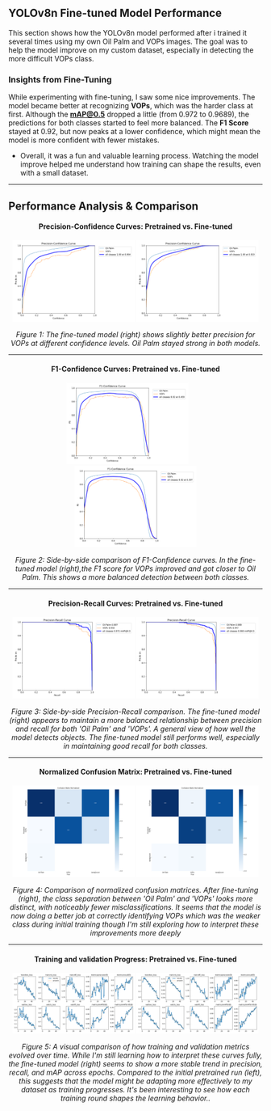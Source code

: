 ## **YOLOv8n Fine-tuned Model Performance**

This section shows how the YOLOv8n model performed after i trained it several times using my own Oil Palm and VOPs images. The goal was to help the model improve on my custom dataset, especially in detecting the more difficult VOPs class.

### **Insights from Fine-Tuning**
While experimenting with fine-tuning, I saw some nice improvements. The model became better at recognizing **VOPs**, which was the harder class at first. Although the **mAP@0.5** dropped a little (from 0.972 to 0.9689), the predictions for both classes started to feel more balanced. The **F1 Score** stayed at 0.92, but now peaks at a lower confidence, which might mean the model is more confident with fewer mistakes.

* Overall, it was a fun and valuable learning process. Watching the model improve helped me understand how training can shape the results, even with a small dataset.
  
---

## **Performance Analysis & Comparison**

<h4 align="center">Precision-Confidence Curves: Pretrained vs. Fine-tuned</h4>
<p align="center">
<img src="../pretrained/P_curve.png" alt="Pretrained YOLOv8n Precision-Confidence Curve" width="48%">
<img src="P_curve.png" alt="Fine-tuned YOLOv8n Precision-Confidence Curve" width="48%">
</p>
<p align="center">
<em>Figure 1: The fine-tuned model (right) shows slightly better precision for VOPs at different confidence levels. Oil Palm stayed strong in both models.</em>
</p>

---

<h4 align="center">F1-Confidence Curves: Pretrained vs. Fine-tuned</h4>
<p align="center">
<img src="../pretrained/F1_curve.png" alt="Pretrained YOLOv8n F1-Confidence Curve" width="48%">
&nbsp; &nbsp; &nbsp; &nbsp;
<img src="F1_curve.png" alt="Fine-tuned YOLOv8n F1-Confidence Curve" width="48%">
</p>
<p align="center">
<em>Figure 2: Side-by-side comparison of F1-Confidence curves. In the fine-tuned model (right),the F1 score for VOPs improved and got closer to Oil Palm. This shows a more balanced detection between both classes.</em>
</p>

---

<h4 align="center">Precision-Recall Curves: Pretrained vs. Fine-tuned</h4> 
<p align="center"> 
  <img src="../pretrained/PR_curve.png" alt="Pretrained YOLOv8n Precision-Recall Curve" width="48%">
  <img src="PR_curve.png" alt="Fine-tuned YOLOv8n Precision-Recall Curve" width="48%"> 
</p> 
<p align="center"> <em>Figure 3: Side-by-side Precision-Recall comparison. The fine-tuned model (right) appears to maintain a more balanced relationship between precision and recall for both 'Oil Palm' and 'VOPs'. A general view of how well the model detects objects. The fine-tuned model still performs well, especially in maintaining good recall for both classes.</em> 
</p>

---

<h4 align="center">Normalized Confusion Matrix: Pretrained vs. Fine-tuned</h4> 
<p align="center"> 
  <img src="../pretrained/confusion_matrix_normalized.png" alt="Pretrained YOLOv8n Confusion Matrix" width="48%">
  <img src="confusion_matrix_normalized.png" alt="Fine-tuned YOLOv8n Confusion Matrix" width="48%"> 
</p> 
<p align="center"> <em>Figure 4: Comparison of normalized confusion matrices. After fine-tuning (right), the class separation between 'Oil Palm' and 'VOPs' looks more distinct, with noticeably fewer misclassifications. It seems that the model is now doing a better job at correctly identifying VOPs which was the weaker class during initial training though I'm still exploring how to interpret these improvements more deeply</em> </p>

---

<h4 align="center">Training and validation Progress: Pretrained vs. Fine-tuned</h4> 
<p align="center"> 
  <img src="../pretrained/pretrained_result.png" alt="Pretrained YOLOv8n Training Progress" width="48%">
  <img src="Fine-tuned results.png" alt="Fine-tuned YOLOv8n Training Progress" width="48%"> 
</p> 
<p align="center"> <em>Figure 5: A visual comparison of how training and validation metrics evolved over time. While I'm still learning how to interpret these curves fully, the fine-tuned model (right) seems to show a more stable trend in precision, recall, and mAP across epochs. Compared to the initial pretrained run (left), this suggests that the model might be adapting more effectively to my dataset as training progresses. It's been interesting to see how each training round shapes the learning behavior..</em> </p>



